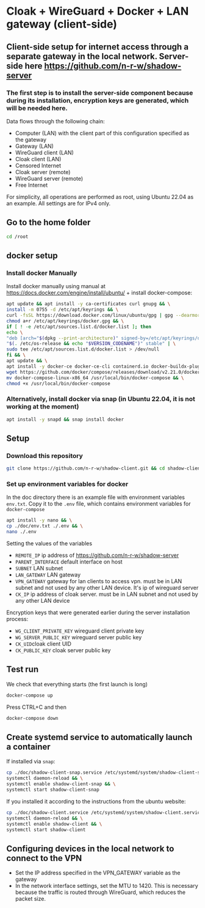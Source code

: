# Cloak + WireGuard + Docker  + LAN gateway (client-side)

## Client-side setup for internet access through a separate gateway in the local network. Server-side here <https://github.com/n-r-w/shadow-server>

### The first step is to install the server-side component because during its installation, encryption keys are generated, which will be needed here.

Data flows through the following chain:

- Computer (LAN) with the client part of this configuration specified as the gateway
- Gateway (LAN)
- WireGuard client (LAN)
- Cloak client (LAN)
- Censored Internet
- Cloak server (remote)
- WireGuard server (remote)
- Free Internet

For simplicity, all operations are performed as root, using Ubuntu 22.04 as an example. All settings are for IPv4 only.

## Go to the home folder

```bash
cd /root
```

## docker setup

### Install docker Manually

Install docker manually using manual at <https://docs.docker.com/engine/install/ubuntu/> + install docker-compose:

```bash
apt update && apt install -y ca-certificates curl gnupg && \
install -m 0755 -d /etc/apt/keyrings && \
curl -fsSL https://download.docker.com/linux/ubuntu/gpg | gpg --dearmor -o /etc/apt/keyrings/docker.gpg --yes && \
chmod a+r /etc/apt/keyrings/docker.gpg && \
if [ ! -e /etc/apt/sources.list.d/docker.list ]; then
echo \
"deb [arch="$(dpkg --print-architecture)" signed-by=/etc/apt/keyrings/docker.gpg] https://download.docker.com/linux/ubuntu \
"$(. /etc/os-release && echo "$VERSION_CODENAME")" stable" | \
sudo tee /etc/apt/sources.list.d/docker.list > /dev/null
fi && \
apt update && \
apt install -y docker-ce docker-ce-cli containerd.io docker-buildx-plugin docker-compose-plugin && \
wget https://github.com/docker/compose/releases/download/v2.21.0/docker-compose-linux-x86_64 && \
mv docker-compose-linux-x86_64 /usr/local/bin/docker-compose && \
chmod +x /usr/local/bin/docker-compose
```

### Alternatively, install docker via snap (in Ubuntu 22.04, it is not working at the moment)

```bash
apt install -y snapd && snap install docker
```

## Setup

### Download this repository

```bash
git clone https://github.com/n-r-w/shadow-client.git && cd shadow-client
```

### Set up environment variables for docker

In the doc directory there is an example file with environment variables ```env.txt```. Copy it to the ```.env``` file, which contains environment variables for ```docker-compose```

```bash
apt install -y nano && \
cp ./doc/env.txt ./.env && \
nano ./.env
```

Setting the values ​​of the variables

- ```REMOTE_IP``` ip address of <https://github.com/n-r-w/shadow-server>
- ```PARENT_INTERFACE``` default interface on host
- ```SUBNET``` LAN subnet
- ```LAN_GATEWAY``` LAN gateway
- ```VPN_GATEWAY``` gateway for lan clients to access vpn. must be in LAN subnet and not used by any other LAN device. It's ip of wireguard server
- ```CK_IP``` ip address of cloak server. must be in LAN subnet and not used by any other LAN device

Encryption keys that were generated earlier during the server installation process:

- ```WG_CLIENT_PRIVATE_KEY``` wireguard client private key
- ```WG_SERVER_PUBLIC_KEY``` wireguard server public key
- ```CK_UID```cloak client UID
- ```CK_PUBLIC_KEY``` cloak server public key

## Test run

We check that everything starts (the first launch is long)

```bash
docker-compose up
```

Press CTRL+C and then

```bash
docker-compose down
```

## Create systemd service to automatically launch a container

If installed via ```snap```:

```bash
cp ./doc/shadow-client-snap.service /etc/systemd/system/shadow-client-snap.service && \
systemctl daemon-reload && \
systemctl enable shadow-client-snap && \
systemctl start shadow-client-snap
```

If you installed it according to the instructions from the ubuntu website:

```bash
cp ./doc/shadow-client.service /etc/systemd/system/shadow-client.service && \
systemctl daemon-reload && \
systemctl enable shadow-client && \
systemctl start shadow-client
```

## Configuring devices in the local network to connect to the VPN

- Set the IP address specified in the VPN_GATEWAY variable as the gateway
- In the network interface settings, set the MTU to 1420. This is necessary because the traffic is routed through WireGuard, which reduces the packet size.
